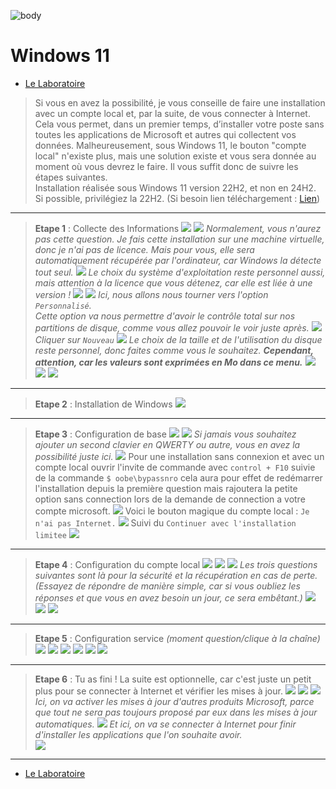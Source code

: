 ![body](https://banzaihobby.com/cdn/shop/files/Aoshima_Initial_D_Takumi_Fujiwara_AE86_Trueno_Project_D_Specification_-_BanzaiHobby-254450.jpg?v=1717061182&width=1100)

# **Windows 11**

- [Le Laboratoire](./Docs.md)

> Si vous en avez la possibilité, je vous conseille de faire une installation avec un compte local et, par la suite, de vous connecter à Internet. Cela vous permet, dans un premier temps, d’installer votre poste sans toutes les applications de Microsoft et autres qui collectent vos données. Malheureusement, sous Windows 11, le bouton "compte local" n'existe plus, mais une solution existe et vous sera donnée au moment où vous devrez le faire. Il vous suffit donc de suivre les étapes suivantes.       
Installation réalisée sous Windows 11 version 22H2, et non en 24H2. Si possible, privilégiez la 22H2. (Si besoin lien téléchargement : [Lien](https://lecrabeinfo.net/telecharger/windows-11-22h2-x64/))

---

> **Etape 1** : Collecte des Informations
![](./CC/Win11/1.png)
![](./CC/Win11/2.png)
> *Normalement, vous n'aurez pas cette question. Je fais cette installation sur une machine virtuelle, donc je n'ai pas de licence. Mais pour vous, elle sera automatiquement récupérée par l'ordinateur, car Windows la détecte tout seul.*
![](./CC/Win11/3.png)
> *Le choix du système d'exploitation reste personnel aussi, mais attention à la licence que vous détenez, car elle est liée à une version !*
![](./CC/Win11/4.png)
![](./CC/Win11/5.png)
> *Ici, nous allons nous tourner vers l'option `Personnalisé`.      
Cette option va nous permettre d'avoir le contrôle total sur nos partitions de disque, comme vous allez pouvoir le voir juste après.*
![](./CC/Win11/6.png)
> *Cliquer sur `Nouveau`*
![](./CC/Win11/7.png)
> *Le choix de la taille et de l'utilisation du disque reste personnel, donc faites comme vous le souhaitez. **Cependant, attention, car les valeurs sont exprimées en Mo dans ce menu.***
![](./CC/Win11/8.png)
![](./CC/Win11/9.png)
![](./CC/Win11/10.png)

---

> **Etape 2** : Installation de Windows
![](./CC/Win11/11.png)

---

> **Etape 3** : Configuration de base
![](./CC/Win11/12.png)
![](./CC/Win11/13.png)
> *Si jamais vous souhaitez ajouter un second clavier en QWERTY ou autre, vous en avez la possibilité juste ici.*
![](./CC/Win11/14.png)
>Pour une installation sans connexion et avec un compte local ouvrir l'invite de commande avec `control + F10` suivie de la commande `$ oobe\bypassnro` cela aura pour effet de redémarrer l'installation depuis la première question mais rajoutera la petite option sans connection lors de la demande de connection a votre compte microsoft.
![](./CC/Win11/16.png)
> Voici le bouton magique du compte local : `Je n'ai pas Internet.`
![](./CC/Win11/17.png)
> Suivi du `Continuer avec l'installation limitee`
![](./CC/Win11/18.png)

---

> **Etape 4** : Configuration du compte local
![](./CC/Win11/19.png)
![](./CC/Win11/20.png)
![](./CC/Win11/21.png)
> *Les trois questions suivantes sont là pour la sécurité et la récupération en cas de perte. (Essayez de répondre de manière simple, car si vous oubliez les réponses et que vous en avez besoin un jour, ce sera embêtant.)*
![](./CC/Win11/22.png)
![](./CC/Win11/23.png)
![](./CC/Win11/24.png)

---

> **Etape 5** : Configuration service *(moment question/clique à la chaîne)*
![](./CC/Win11/25.png)
![](./CC/Win11/26.png)
![](./CC/Win11/27.png)
![](./CC/Win11/28.png)
![](./CC/Win11/29.png)
![](./CC/Win11/30.png)

---

> **Etape 6** : Tu as fini ! La suite est optionnelle, car c'est juste un petit plus pour se connecter à Internet et vérifier les mises à jour.
![](./CC/Win11/31.png)
![](./CC/Win11/32.png)
![](./CC/Win11/33.png)
> *Ici, on va activer les mises à jour d'autres produits Microsoft, parce que tout ne sera pas toujours proposé par eux dans les mises à jour automatiques.*
![](./CC/Win11/34.png)
> *Et ici, on va se connecter à Internet pour finir d'installer les applications que l'on souhaite avoir.*      
![](./CC/Win11/35.png)

---
- [Le Laboratoire](./Docs.md)